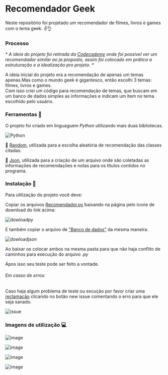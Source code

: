 # Recomendador Geek
Neste repositório foi projetado um recomendador de filmes, livros e games com o tema geek. ✌️👌

### Processo 

_* A ideia do projeto foi retirada da [Codecademy](https://www.codecademy.com/projects/portfolio/recommendation-software-project) onde foi possivel ver um recomendador similar ao ja proposto, assim foi colocado em prática a estruturação e a idealização pro projeto. *_
 
A ideia inicial do projeto era a recomendação de apenas um temas apenas.Mas como o mundo geek é gigantesco, então escolhi 3 temas: filmes, livros e games.  
Com isso criei um código para recomendação de temas, que buscam em um banco de dados simples as informações e indicam um item no tema escolhido pelo usuário.  


  
### Ferramentas  🔧 
O projeto foi criado em linguaguem *Python* utilizando mais duas bibliotecas.

![Python](https://img.shields.io/badge/python-3670A0?style=for-the-badge&logo=python&logoColor=ffdd54)

📖 [Random](https://docs.python.org/pt-br/3/library/random.html), utilizada para a escolha aleatória de recomendação das classes citadas.

📖 [Json](https://docs.python.org/pt-br/3/library/json.html), utilizada para a criação de um arquivo onde são coletadas as informações de recomendações e notas para os títulos contidos no programa.

### Instalação 💾

Para utilização do projeto você deve:  

Copiar os arquivos [Recomendador.py](https://github.com/bruunovsanttos/Recomendador/blob/main/Recomendador.py) baixando na página pelo ícone de download do link acima:

![dowloadpy](https://github.com/user-attachments/assets/b1c0c2e6-b2d4-456f-a125-ea94a0ca7443)

  
E também copiar o arquivo de ["Banco de dados"](https://github.com/bruunovsanttos/Recomendador/blob/main/banco_de_dados.json) da mesma maneira.

![dowloadjson](https://github.com/user-attachments/assets/63156cbe-779c-463c-940b-b62a3dfdec5c)

Ao baixar os colocar ambos na mesma pasta para que não haja conflito de caminhos para execução do arquivo _*.py*_


Ápos isso seu teste pode ser feito a vontade.

###### Em casso de erros:

Caso haja algum problema de teste ou excução por favor criar uma [reclamação](https://github.com/bruunovsanttos/Recomendador/issues) clicando no botão new issue comentando o erro para que ele seja sanado.

![issue](https://github.com/user-attachments/assets/72c8b663-5aab-43b6-9dc4-980a8ff49b71)


### Imagens de utilização 💻

![image](https://github.com/user-attachments/assets/1220c42e-b599-4bd4-be47-e68cf9e907ad)

![image](https://github.com/user-attachments/assets/1e36d350-df2d-4f68-915f-9dabfcb7ac7a)

![image](https://github.com/user-attachments/assets/dbf4c0e0-e047-4d91-8af0-55c190219fff)

![image](https://github.com/user-attachments/assets/fcc39b77-e4c9-4b80-aaaf-2f70bb9b457b)


